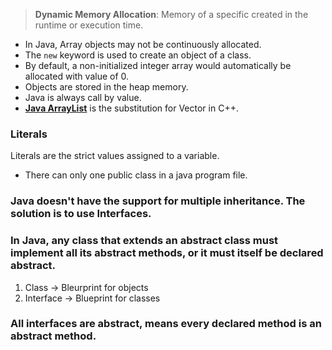 

> **Dynamic Memory Allocation**: Memory of a specific created in the runtime or execution time.

-   In Java, Array objects may not be continuously allocated.
-   The `new` keyword is used to create an object of a class.
-   By default, a non-initialized integer array would automatically be allocated with value of 0.
-   Objects are stored in the heap memory.
-   Java is always call by value. 
-   <ins>**Java ArrayList**</ins> is the substitution for Vector in C++.

### Literals

Literals are the strict values assigned to a variable. 

- There can only one public class in a java program file. 


### Java doesn't have the support for multiple inheritance. The solution is to use Interfaces.

### In Java, any class that extends an abstract class must implement all its abstract methods, or it must itself be declared abstract.


1. Class -> Bleurprint for objects   
2. Interface -> Blueprint for classes 

### All interfaces are abstract, means every declared method is an abstract method.